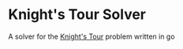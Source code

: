 # Knight's Tour Solver
 A solver for the [Knight's Tour](https://en.wikipedia.org/wiki/Knight%27s_tour) problem written in go
